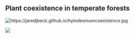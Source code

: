 ## Plant coexistence in temperate forests

<img src="https://jaredjbeck.github.io/hylodesmumcoexistence.jpg" alt="https://jaredjbeck.github.io/hylodesmumcoexistence.jpg" width="width:100px;"/>

![](https://jaredjbeck.github.io/hylodesmumcoexistence.jpg)
